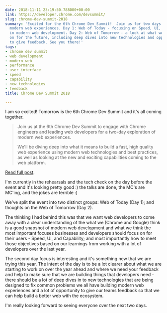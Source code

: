 ```yaml
---
date: 2018-11-11 23:19:50.788000+00:00
link: https://developer.chrome.com/devsummit/
slug: chrome-dev-summit-2018
summary: 'Excited for the 6th Chrome Dev Summit!  Join us for two days of exploring
  modern web experiences. Day 1: Web of Today - focusing on Speed, UI, and Capability
  in modern web development. Day 2: Web of Tomorrow - a look at what we''re working
  on for the future, including deep dives into new technologies and opportunities
  to give feedback. See you there!'
tags:
- chrome dev summit
- web development
- modern web
- performance
- user interface
- speed
- capability
- new technologies
- feedback
title: Chrome Dev Summit 2018

---
```

I am so excited! Tomorrow is the 6th Chrome Dev Summit and it's all coming together.

> Join us at the 6th Chrome Dev Summit to engage with Chrome engineers and leading web developers for a two-day exploration of modern web experiences.
> 
> We'll be diving deep into what it means to build a fast, high quality web experience using modern web technologies and best practices, as well as looking at the new and exciting capabilities coming to the web platform.

[Read full post](https://developer.chrome.com/devsummit/).

I'm currently in the rehearsals and the tech check on the day before the event and it's looking pretty good :) the talks are done, the MC's are MC'ing, and the jokes are terrible :)

We've split the event into two distinct groups: Web of Today (Day 1); and thoughts on the Web of Tomorrow (Day 2).

The thinking I had behind this was that we want web developers to come away with a clear understanding of the what we (Chrome and Google) think is a good snapshot of modern web development and what we think the most important focuses businesses and developers should focus on for their users - Speed, UI, and Capability; and most importantly how to meet those objectives based on our learnings from working with a lot of developers over the last year.

The second day focus is interesting and it's something new that we are trying this year. The intent of the day is to be a lot clearer about what we are starting to work on over the year ahead and where we need your feedback and help to make sure that we are building things that developers need - there should be a lot of deep dives in to new technologies that are being designed to fix common problems we all have building modern web experiences and a lot of opportunity to give our teams feedback so that we can help build a better web with the ecosystem.

I'm really looking forward to seeing everyone over the next two days.
